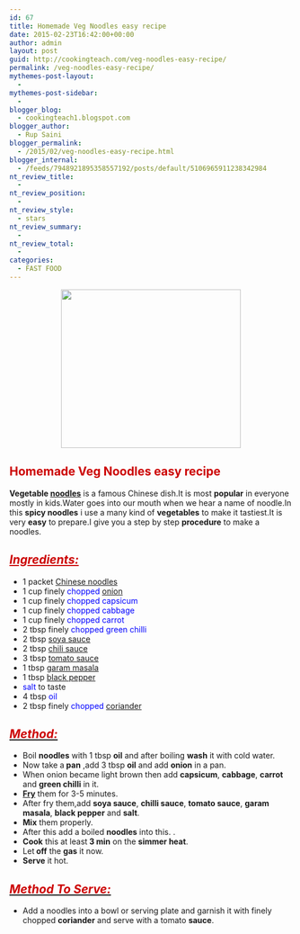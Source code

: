 ```yaml
---
id: 67
title: Homemade Veg Noodles easy recipe
date: 2015-02-23T16:42:00+00:00
author: admin
layout: post
guid: http://cookingteach.com/veg-noodles-easy-recipe/
permalink: /veg-noodles-easy-recipe/
mythemes-post-layout:
  - 
mythemes-post-sidebar:
  - 
blogger_blog:
  - cookingteach1.blogspot.com
blogger_author:
  - Rup Saini
blogger_permalink:
  - /2015/02/veg-noodles-easy-recipe.html
blogger_internal:
  - /feeds/7948921895358557192/posts/default/5106965911238342984
nt_review_title:
  - 
nt_review_position:
  - 
nt_review_style:
  - stars
nt_review_summary:
  - 
nt_review_total:
  - 
categories:
  - FAST FOOD
---
```

<p style="clear: both; text-align: center;">
</p>

<p style="clear: both; text-align: center;">
  <a style="margin-left: 1em; margin-right: 1em;" href="http://2.bp.blogspot.com/-3Ztyj2GqIjs/VOtNzIc3SGI/AAAAAAAAAGU/8cdK1pitn4c/s1600/2.jpg"><img src="http://2.bp.blogspot.com/-3Ztyj2GqIjs/VOtNzIc3SGI/AAAAAAAAAGU/8cdK1pitn4c/s1600/2.jpg" alt="" width="320" height="282" border="0" /></a>
</p>

<h2 dir="ltr" style="text-align: left;">
  <span style="color: #cc0000;">Homemade Veg Noodles easy recipe</span>
</h2>

<p style="text-align: left;">
  <b>Vegetable <a class="zem_slink" title="Noodle" href="http://en.wikipedia.org/wiki/Noodle" target="_blank" rel="wikipedia">noodles</a></b> is a famous Chinese dish.It is most <b>popular</b> in everyone mostly in kids.Water goes into our mouth when we hear a name of noodle.In this <b>spicy noodles</b> i use a many kind of <b>vegetables</b> to make it tastiest.It is very <b>easy</b> to prepare.I give you a step by step <b>procedure</b> to make a noodles.
</p>

## <span style="color: #cc0000;"><u><i>Ingredients:</i></u></span>

<p>
  <ul>
    <li>
      1 packet <span style="color: blue;"><a class="zem_slink" title="Chinese noodles" href="http://en.wikipedia.org/wiki/Chinese_noodles" target="_blank" rel="wikipedia">Chinese noodles</a></span>
    </li>
    <li>
      1 cup finely <span style="color: blue;">chopped <a class="zem_slink" title="Onion" href="http://en.wikipedia.org/wiki/Onion" target="_blank" rel="wikipedia">onion</a></span>
    </li>
    <li>
      1 cup finely <span style="color: blue;">chopped capsicum</span>
    </li>
    <li>
      1 cup finely <span style="color: blue;">chopped cabbage</span>
    </li>
    <li>
      1 cup finely <span style="color: blue;">chopped carrot</span>
    </li>
    <li>
      2 tbsp finely <span style="color: blue;">chopped green chilli</span>
    </li>
    <li>
      2 tbsp <span style="color: blue;"><a class="zem_slink" title="Soy sauce" href="http://en.wikipedia.org/wiki/Soy_sauce" target="_blank" rel="wikipedia">soya sauce</a></span>
    </li>
    <li>
      2 tbsp <span style="color: blue;"><a class="zem_slink" title="Hot sauce" href="http://en.wikipedia.org/wiki/Hot_sauce" target="_blank" rel="wikipedia">chili sauce</a></span>
    </li>
    <li>
      3 tbsp <span style="color: blue;"><a class="zem_slink" title="Tomato sauce" href="http://en.wikipedia.org/wiki/Tomato_sauce" target="_blank" rel="wikipedia">tomato sauce</a></span>
    </li>
    <li>
      1 tbsp <span style="color: blue;"><a class="zem_slink" title="Garam masala" href="http://en.wikipedia.org/wiki/Garam_masala" target="_blank" rel="wikipedia">garam masala</a></span>
    </li>
    <li>
      1 tbsp <span style="color: blue;"><a class="zem_slink" title="Black pepper" href="http://en.wikipedia.org/wiki/Black_pepper" target="_blank" rel="wikipedia">black pepper</a></span>
    </li>
    <li>
      <span style="color: blue;">salt</span> to taste
    </li>
    <li>
      4 tbsp<span style="color: blue;"> oil</span>
    </li>
    <li>
      2 tbsp finely <span style="color: blue;">chopped <a class="zem_slink" title="Coriander" href="http://en.wikipedia.org/wiki/Coriander" target="_blank" rel="wikipedia">coriander</a></span>
    </li>
  </ul>
</p>

## _<u><span style="color: #cc0000;">Method:</span></u>_

<p>
  <ul>
    <li>
      Boil <b>noodles</b> with 1 tbsp <b>oil</b> and after boiling <b>wash</b> it with cold water.
    </li>
    <li>
      Now take a<b> pan</b> ,add 3 tbsp <b>oil</b> and add <b>onion</b> in a pan.
    </li>
    <li>
      When onion became light brown then add <b>capsicum</b>, <b>cabbage</b>, <b>carrot</b> and <b>green chilli</b> in it.
    </li>
    <li>
      <b><a class="zem_slink" title="Fry (Futurama)" href="http://en.wikipedia.org/wiki/Fry_%28Futurama%29" target="_blank" rel="wikipedia">Fry</a></b> them for 3-5 minutes.
    </li>
    <li>
      After fry them,add <b>soya sauce</b>, <b>chilli sauce</b>, <b>tomato sauce</b>, <b>garam masala</b>, <b>black pepper</b> and <b>salt</b>.
    </li>
    <li>
      <b>Mix</b> them properly.
    </li>
    <li>
      After this add a boiled <b>noodles</b> into this. .
    </li>
    <li>
      <b>Cook</b> this at least<b> 3 min</b> on the <b>simmer heat</b>.
    </li>
    <li>
      Let<b> off</b> the <b>gas</b> it now.
    </li>
    <li>
      <b>Serve</b> it hot.
    </li>
  </ul>
</p>

## _<u><span style="color: #cc0000;">Method To Serve:</span></u>_

<p>
  <ul>
    <li>
      Add a noodles into a bowl or serving plate and garnish it with finely chopped <b>coriander</b> and serve with a tomato <b>sauce</b>.
    </li>
  </ul>
</p>